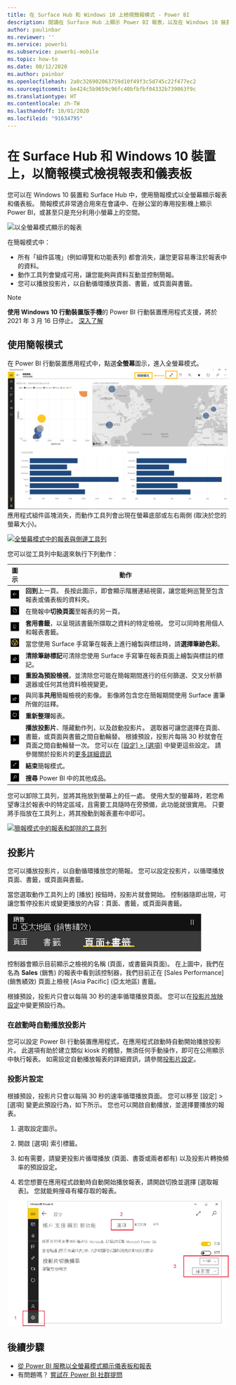 ```yaml
---
title: 在 Surface Hub 和 Windows 10 上檢視簡報模式 - Power BI
description: 閱讀在 Surface Hub 上顯示 Power BI 報表，以及在 Windows 10 裝置上以全螢幕模式顯示 Power BI 儀表板、報表和磚。
author: paulinbar
ms.reviewer: ''
ms.service: powerbi
ms.subservice: powerbi-mobile
ms.topic: how-to
ms.date: 08/12/2020
ms.author: painbar
ms.openlocfilehash: 2a0c326902063759d10f49f3c5d745c22f477ec2
ms.sourcegitcommit: be424c5b9659c96fc40bfbfbf04332b739063f9c
ms.translationtype: HT
ms.contentlocale: zh-TW
ms.lasthandoff: 10/01/2020
ms.locfileid: "91634795"
---
```

# <a name="view-reports-and-dashboards-in-presentation-mode-on-surface-hub-and-windows-10-devices"></a>在 Surface Hub 和 Windows 10 裝置上，以簡報模式檢視報表和儀表板
您可以在 Windows 10 裝置和 Surface Hub 中，使用簡報模式以全螢幕顯示報表和儀表板。 簡報模式非常適合用來在會議中、在辦公室的專用投影機上顯示 Power BI，或甚至只是充分利用小螢幕上的空間。

![以全螢幕模式顯示的報表](./media/mobile-windows-10-app-presentation-mode/power-bi-presentation-mode-2.png)

在簡報模式中：
* 所有「組件區塊」(例如導覽和功能表列) 都會消失，讓您更容易專注於報表中的資料。
* 動作工具列會變成可用，讓您能夠與資料互動並控制簡報。
* 您可以播放投影片，以自動循環播放頁面、書籤，或頁面與書籤。

>[!NOTE]
>**使用 Windows 10 行動裝置版手機**的 Power BI 行動裝置應用程式支援，將於 2021 年 3 月 16 日停止。 [深入了解](/legal/powerbi/powerbi-mobile/power-bi-mobile-app-end-of-support-for-windows-phones)

## <a name="use-presentation-mode"></a>使用簡報模式
在 Power BI 行動裝置應用程式中，點選**全螢幕**圖示，進入全螢幕模式。
![全螢幕圖示](././media/mobile-windows-10-app-presentation-mode/power-bi-full-screen-icon.png) 應用程式組件區塊消失，而動作工具列會出現在螢幕底部或左右兩側 (取決於您的螢幕大小)。

[![全螢幕模式中的報表與側邊工具列](./media/mobile-windows-10-app-presentation-mode/power-bi-presentation-mode-toolbar.png)](./media/mobile-windows-10-app-presentation-mode/power-bi-presentation-mode-toolbar-expanded.png#lightbox)

您可以從工具列中點選來執行下列動作：

| 圖示 | 動作 |
|------|--------|
|![上一頁圖示](./media/mobile-windows-10-app-presentation-mode/power-bi-windows-10-presentation-back-icon.png)|**回到**上一頁。 長按此圖示，即會顯示階層連結視窗，讓您能夠巡覽至包含報表或儀表板的資料夾。|
|![分頁圖示](./media/mobile-windows-10-app-presentation-mode/power-bi-windows-10-presentation-pages-icon.png)|在簡報中**切換頁面**至報表的另一頁。|
|![書籤圖示](./media/mobile-windows-10-app-presentation-mode/power-bi-windows-10-presentation-bookmarks-icon.png)|**套用書籤**，以呈現該書籤所擷取之資料的特定檢視。 您可以同時套用個人和報表書籤。|
|![筆跡圖示](./media/mobile-windows-10-app-presentation-mode/power-bi-windows-10-presentation-ink-icon.png)|當您使用 Surface 手寫筆在報表上進行繪製與標註時，請**選擇筆跡色彩**。|
|![橡皮擦圖示](./media/mobile-windows-10-app-presentation-mode/power-bi-windows-10-presentation-eraser-icon.png)|**清除筆跡標記**可清除您使用 Surface 手寫筆在報表頁面上繪製與標註的標記。          |
|![重設圖示](./media/mobile-windows-10-app-presentation-mode/power-bi-windows-10-presentation-reset-icon.png)|**重設為預設檢視**，並清除您可能在簡報期間進行的任何篩選、交叉分析篩選器或任何其他資料檢視變更。|
|![共用圖示](./media/mobile-windows-10-app-presentation-mode/power-bi-windows-10-share-icon.png)|與同事**共用**簡報檢視的影像。 影像將包含您在簡報期間使用 Surface 畫筆所做的註釋。|
|![重新整理圖示](./media/mobile-windows-10-app-presentation-mode/power-bi-windows-10-presentation-refresh-icon.png)|**重新整理**報表。|
|![播放圖示](./media/mobile-windows-10-app-presentation-mode/power-bi-windows-10-presentation-play-icon.png)|**播放投影片**、隱藏動作列，以及啟動投影片。 選取器可讓您選擇在頁面、書籤，或頁面與書籤之間自動輪替。 根據預設，投影片每隔 30 秒就會在頁面之間自動輪替一次。 您可以在 [[設定] > [選項]](#slideshow-settings) 中變更這些設定。 請參閱關於投影片的[更多詳細資訊](#slideshows)|
|![結束全螢幕模式](./media/mobile-windows-10-app-presentation-mode/power-bi-windows-10-exit-full-screen-icon.png)|**結束**簡報模式。|
|![搜尋圖示](./media/mobile-windows-10-app-presentation-mode/power-bi-windows-10-presentation-search-icon.png)|**搜尋** Power BI 中的其他成品。|

您可以卸除工具列，並將其拖放到螢幕上的任一處。 使用大型的螢幕時，若您希望專注於報表中的特定區域，且需要工具隨時在旁預備，此功能就很實用。 只要將手指放在工具列上，將其撥動到報表畫布中即可。

[![簡報模式中的報表和卸除的工具列](./media/mobile-windows-10-app-presentation-mode/power-bi-windows-10-presentation-drag-toolbar-2.png)](./media/mobile-windows-10-app-presentation-mode/power-bi-windows-10-presentation-drag-toolbar-2-expanded.png#lightbox)

## <a name="slideshows"></a>投影片

您可以播放投影片，以自動循環播放您的簡報。 您可以設定投影片，以循環播放頁面、書籤，或頁面與書籤。

當您選取動作工具列上的 [播放] 按鈕時，投影片就會開始。 控制器隨即出現，可讓您暫停投影片或變更播放的內容：頁面、書籤，或頁面與書籤。

![投影片選取器的螢幕擷取畫面](././media/mobile-windows-10-app-presentation-mode//power-bi-windows-10-slideshow-selector.png)

 控制器會顯示目前顯示之檢視的名稱 (頁面，或書籤與頁面)。 在上圖中，我們在名為 **Sales** \(銷售\) 的報表中看到該控制器，我們目前正在 [Sales Performance] \(銷售績效\) 頁面上檢視 [Asia Pacific] \(亞太地區\) 書籤。

根據預設，投影片只會以每隔 30 秒的速率循環播放頁面。 您可以在[投影片放映設定](#slideshow-settings)中變更預設行為。


### <a name="auto-play-a-slideshow-on-startup"></a>在啟動時自動播放投影片

您可以設定 Power BI 行動裝置應用程式，在應用程式啟動時自動開始播放投影片。 此選項有助於建立類似 kiosk 的體驗，無須任何手動操作，即可在公用顯示中執行報表。 如需設定自動播放報表的詳細資訊，請參閱[投影片設定](#slideshow-settings)。

### <a name="slideshow-settings"></a>投影片設定

根據預設，投影片只會以每隔 30 秒的速率循環播放頁面。 您可以移至 [設定] > [選項] 變更此預設行為，如下所示。 您也可以開啟自動播放，並選擇要播放的報表。

1. 選取設定圖示。

1. 開啟 [選項] 索引標籤。

1. 如有需要，請變更投影片循環播放 (頁面、書簽或兩者都有) 以及投影片轉換頻率的預設設定。

1. 若您想要在應用程式啟動時自動開始播放報表，請開啟切換並選擇 [選取報表]。 您就能夠搜尋有權存取的報表。

![投影片設定的螢幕擷取畫面](././media/mobile-windows-10-app-presentation-mode//power-bi-windows-10-slideshow-settings.png)

## <a name="next-steps"></a>後續步驟
* [從 Power BI 服務以全螢幕模式顯示儀表板和報表](../end-user-focus.md)
* 有問題嗎？ [嘗試在 Power BI 社群提問](https://community.powerbi.com/)